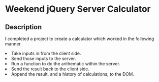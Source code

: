 # Weekend jQuery Server Calculator


## Description

I completed a project to create a calculator which worked in the following manner.
<li> Take inputs in from the client side. </li>
<li> Send those inputs to the server. </li>
<li> Run a function to do the arithematic within the server. </li>
<li> Send the result back to the client side. </li>
<li> Append the result, and a history of calculations, to the DOM. </li>
  
